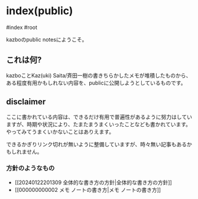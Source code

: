 
# index(public) 

#index #root

kazboのpublic notesにようこそ。

## これは何?

kazboことKaz(uki) Saita/斉田一樹の書きちらかしたメモが堆積したものから、ある程度有用かもしれない内容を、publicに公開しようとしているものです。

## disclaimer
ここに書かれている内容は、できるだけ有用で普遍性があるように努力はしていますが、時期や状況により、たまたまうまくいったことなども書かれています。やってみてうまくいかないことはありえます。

できるかぎりリンク切れが無いように整備していますが、時々無い記事もあるかもしれません。


### 方針のようなもの
- [[20240122201309 全体的な書き方の方針|全体的な書き方の方針]]
- [[000000000002 メモ ノートの書き方|メモ ノートの書き方]]





